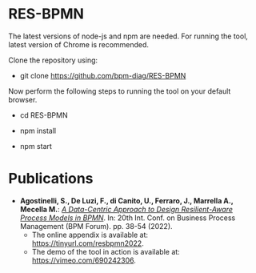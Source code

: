 # RES-BPMN
The latest versions of node-js and npm are needed.
For running the tool, latest version of Chrome is recommended.

Clone the repository using: 

  - git clone https://github.com/bpm-diag/RES-BPMN

Now perform the following steps to running the tool on your default browser.

  - cd RES-BPMN

  - npm install

  - npm start

# Publications

- **Agostinelli, S., De Luzi, F., di Canito, U., Ferraro, J., Marrella A., Mecella M.**: _[A Data-Centric Approach to Design Resilient-Aware Process Models in BPMN](https://doi.org/10.1007/978-3-031-16171-1_3)_. In: 20th Int. Conf. on Business Process Management (BPM Forum). pp. 38-54 (2022).
  - The online appendix is available at: https://tinyurl.com/resbpmn2022.
  - The demo of the tool in action is available at: https://vimeo.com/690242306.
